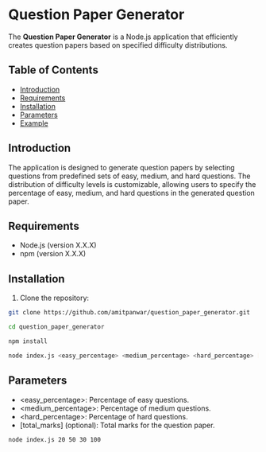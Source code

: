 # Question Paper Generator

The **Question Paper Generator** is a Node.js application that efficiently creates question papers based on specified difficulty distributions.

## Table of Contents

- [Introduction](#introduction)
- [Requirements](#requirements)
- [Installation](#installation)
- [Parameters](#parameters)
- [Example](#example)

## Introduction

The application is designed to generate question papers by selecting questions from predefined sets of easy, medium, and hard questions. The distribution of difficulty levels is customizable, allowing users to specify the percentage of easy, medium, and hard questions in the generated question paper.

## Requirements

- Node.js (version X.X.X)
- npm (version X.X.X)

## Installation

1. Clone the repository:

```bash
git clone https://github.com/amitpanwar/question_paper_generator.git

cd question_paper_generator

npm install

node index.js <easy_percentage> <medium_percentage> <hard_percentage> [total_marks]
```
## Parameters
- <easy_percentage>: Percentage of easy questions.
- <medium_percentage>: Percentage of medium questions.
- <hard_percentage>: Percentage of hard questions.
- [total_marks] (optional): Total marks for the question paper.

```bash
node index.js 20 50 30 100
```